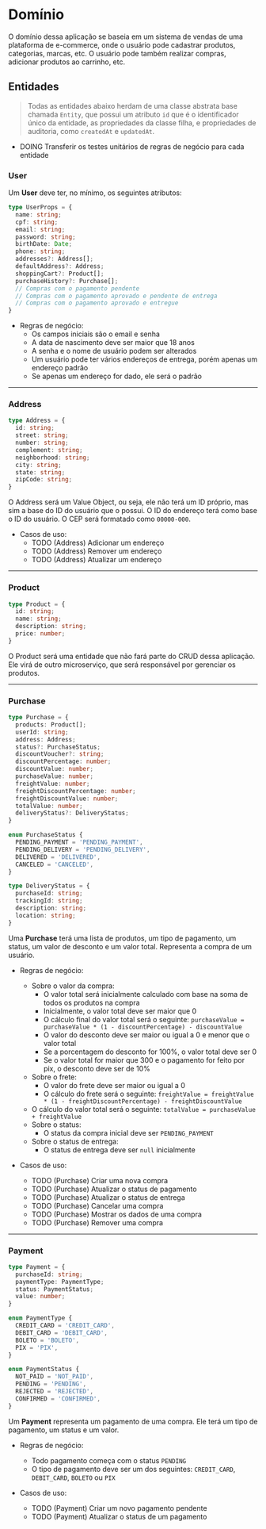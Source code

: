 # Domínio

O domínio dessa aplicação se baseia em um sistema de vendas de uma plataforma de e-commerce, onde o usuário pode cadastrar produtos, categorias, marcas, etc. O usuário pode também realizar compras, adicionar produtos ao carrinho, etc.

## Entidades

> Todas as entidades abaixo herdam de uma classe abstrata base chamada `Entity`, que possui um atributo `id` que é o identificador único da entidade, as propriedades da classe filha, e propriedades de auditoria, como `createdAt` e `updatedAt`.

- DOING Transferir os testes unitários de regras de negócio para cada entidade

### User

Um **User** deve ter, no mínimo, os seguintes atributos:

```typescript
type UserProps = {
  name: string;
  cpf: string;
  email: string;
  password: string;
  birthDate: Date;
  phone: string;
  addresses?: Address[];
  defaultAddress?: Address;
  shoppingCart?: Product[];
  purchaseHistory?: Purchase[];
  // Compras com o pagamento pendente
  // Compras com o pagamento aprovado e pendente de entrega
  // Compras com o pagamento aprovado e entregue
}
```

- Regras de negócio:
  - Os campos iniciais são o email e senha
  - A data de nascimento deve ser maior que 18 anos
  - A senha e o nome de usuário podem ser alterados
  - Um usuário pode ter vários endereços de entrega, porém apenas um endereço padrão
  - Se apenas um endereço for dado, ele será o padrão

---

### Address

```typescript
type Address = {
  id: string;
  street: string;
  number: string;
  complement: string;
  neighborhood: string;
  city: string;
  state: string;
  zipCode: string;
}
```

O Address será um Value Object, ou seja, ele não terá um ID próprio, mas sim a base do ID do usuário que o possui. O ID do endereço terá como base o ID do usuário. O CEP será formatado como `00000-000`.

- Casos de uso:
  - TODO (Address) Adicionar um endereço
  - TODO (Address) Remover um endereço
  - TODO (Address) Atualizar um endereço

---

### Product

```typescript
type Product = {
  id: string;
  name: string;
  description: string;
  price: number;
}
```

O Product será uma entidade que não fará parte do CRUD dessa aplicação. Ele virá de outro microserviço, que será responsável por gerenciar os produtos.

---

### Purchase

```typescript
type Purchase = {
  products: Product[];
  userId: string;
  address: Address; 
  status?: PurchaseStatus;
  discountVoucher?: string;
  discountPercentage: number;
  discountValue: number;
  purchaseValue: number;
  freightValue: number;
  freightDiscountPercentage: number;
  freightDiscountValue: number;
  totalValue: number;
  deliveryStatus?: DeliveryStatus;
}

enum PurchaseStatus {
  PENDING_PAYMENT = 'PENDING_PAYMENT',
  PENDING_DELIVERY = 'PENDING_DELIVERY',
  DELIVERED = 'DELIVERED',
  CANCELED = 'CANCELED',
}

type DeliveryStatus = {
  purchaseId: string;
  trackingId: string;
  description: string;
  location: string;
}
```

Uma **Purchase** terá uma lista de produtos, um tipo de pagamento, um status, um valor de desconto e um valor total. Representa a compra de um usuário.

- Regras de negócio:
  - Sobre o valor da compra:
    - O valor total será inicialmente calculado com base na soma de todos os produtos na compra
    - Inicialmente, o valor total deve ser maior que 0
    - O cálculo final do valor total será o seguinte:
      `purchaseValue = purchaseValue * (1 - discountPercentage) - discountValue`
    - O valor do desconto deve ser maior ou igual a 0 e menor que o valor total
    - Se a porcentagem do desconto for 100%, o valor total deve ser 0
    - Se o valor total for maior que 300 e o pagamento for feito por pix, o desconto deve ser de 10%
  - Sobre o frete:
    - O valor do frete deve ser maior ou igual a 0
    - O cálculo do frete será o seguinte:
      `freightValue = freightValue * (1 - freightDiscountPercentage) - freightDiscountValue`
  - O cálculo do valor total será o seguinte:
    `totalValue = purchaseValue + freightValue`
  - Sobre o status:
    - O status da compra inicial deve ser `PENDING_PAYMENT`
  - Sobre o status de entrega:
    - O status de entrega deve ser `null` inicialmente

- Casos de uso:
  - TODO (Purchase) Criar uma nova compra
  - TODO (Purchase) Atualizar o status de pagamento
  - TODO (Purchase) Atualizar o status de entrega
  - TODO (Purchase) Cancelar uma compra
  - TODO (Purchase) Mostrar os dados de uma compra
  - TODO (Purchase) Remover uma compra

---

### Payment

```typescript
type Payment = {
  purchaseId: string;
  paymentType: PaymentType;
  status: PaymentStatus;
  value: number;
}

enum PaymentType {
  CREDIT_CARD = 'CREDIT_CARD',
  DEBIT_CARD = 'DEBIT_CARD',
  BOLETO = 'BOLETO',
  PIX = 'PIX',
}

enum PaymentStatus {
  NOT_PAID = 'NOT_PAID',
  PENDING = 'PENDING',
  REJECTED = 'REJECTED',
  CONFIRMED = 'CONFIRMED',
}
```

Um **Payment** representa um pagamento de uma compra. Ele terá um tipo de pagamento, um status e um valor.

- Regras de negócio:
  - Todo pagamento começa com o status `PENDING`
  - O tipo de pagamento deve ser um dos seguintes: `CREDIT_CARD`, `DEBIT_CARD`, `BOLETO` ou `PIX`

- Casos de uso:
  - TODO (Payment) Criar um novo pagamento pendente
  - TODO (Payment) Atualizar o status de um pagamento
